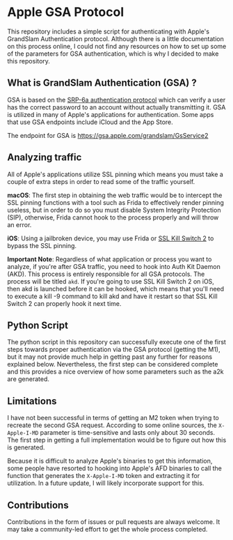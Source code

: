 # Apple GSA Protocol

This repository includes a simple script for authenticating with Apple's GrandSlam Authentication protocol. Although there is a little documentation on this process online, I could not find any resources on how to set up some of the parameters for GSA authentication, which is why I decided to make this repository.


## What is GrandSlam Authentication (GSA) ?

GSA is based on the [SRP-6a authentication protocol](https://en.wikipedia.org/wiki/Secure_Remote_Password_protocol) which can verify a user has the correct password to an account without actually transmitting it. GSA is utilized in many of Apple's applications for authentication. Some apps that use GSA endpoints include iCloud and the App Store. 

The endpoint for GSA is https://gsa.apple.com/grandslam/GsService2

## Analyzing traffic

All of Apple's applications utilize SSL pinning which means you must take a couple of extra steps in order to read some of the traffic yourself.

**macOS**: 
The first step in obtaining the web traffic would be to intercept the SSL pinning functions with a tool such as Frida to effectively render pinning useless, but in order to do so you must disable System Integrity Protection (SIP), otherwise, Frida cannot hook to the process properly and will throw an error.

**iOS**: Using a jailbroken device, you may use Frida or [SSL Kill Switch 2](https://github.com/nabla-c0d3/ssl-kill-switch2) to bypass the SSL pinning. 

**Important Note**: Regardless of what application or process you want to analyze, if you're after GSA traffic, you need to hook into Auth Kit Daemon (AKD). This process is entirely responsible for all GSA protocols. The process will be titled `akd`. If you're going to use SSL Kill Switch 2 on iOS, then akd is launched before it can be hooked, which means that you'll need to execute a kill -9 command to kill akd and have it restart so that SSL Kill Switch 2 can properly hook it next time.


## Python Script

The python script in this repository can successfully execute one of the first steps towards proper authentication via the GSA protocol (getting the M1), but it may not provide much help in getting past any further for reasons explained below. Nevertheless, the first step can be considered complete and this provides a nice overview of how some parameters such as the a2k are generated.



## Limitations

I have not been successful in terms of getting an M2 token when trying to recreate the second GSA request. According to some online sources, the `X-Apple-I-MD` parameter is time-sensitive and lasts only about 30 seconds. The first step in getting a full implementation would be to figure out how this is generated. 

Because it is difficult to analyze Apple's binaries to get this information, some people have resorted to hooking into Apple's AFD binaries to call the function that generates the `X-Apple-I-MD` token and extracting it for utilization. In a future update, I will likely incorporate support for this.

## Contributions

Contributions in the form of issues or pull requests are always welcome. It may take a community-led effort to get the whole process completed.
